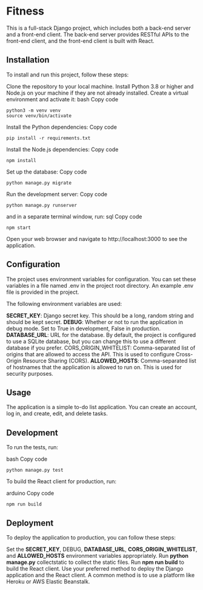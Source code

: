 # Fitness
This is a full-stack Django project, which includes both a back-end server and a front-end client. The back-end server provides RESTful APIs to the front-end client, and the front-end client is built with React.

## Installation
To install and run this project, follow these steps:

Clone the repository to your local machine.
Install Python 3.8 or higher and Node.js on your machine if they are not already installed.
Create a virtual environment and activate it:
bash
Copy code
```
python3 -m venv venv
source venv/bin/activate
```
Install the Python dependencies:
Copy code
```
pip install -r requirements.txt
```
Install the Node.js dependencies:
Copy code
```
npm install
```
Set up the database:
Copy code
```
python manage.py migrate
```
Run the development server:
Copy code
```
python manage.py runserver
```
and in a separate terminal window, run:
sql
Copy code
```
npm start
```
Open your web browser and navigate to http://localhost:3000 to see the application.
## Configuration
The project uses environment variables for configuration. You can set these variables in a file named .env in the project root directory. An example .env file is provided in the project.

The following environment variables are used:

**SECRET_KEY**: Django secret key. This should be a long, random string and should be kept secret.
**DEBUG**: Whether or not to run the application in debug mode. Set to True in development, False in production.
**DATABASE_URL**: URL for the database. By default, the project is configured to use a SQLite database, but you can change this to use a different database if you prefer.
CORS_ORIGIN_WHITELIST: Comma-separated list of origins that are allowed to access the API. This is used to configure Cross-Origin Resource Sharing (CORS).
**ALLOWED_HOSTS**: Comma-separated list of hostnames that the application is allowed to run on. This is used for security purposes.
## Usage
The application is a simple to-do list application. You can create an account, log in, and create, edit, and delete tasks.

## Development
To run the tests, run:

bash
Copy code
```
python manage.py test
```
To build the React client for production, run:

arduino
Copy code
```
npm run build
```
## Deployment
To deploy the application to production, you can follow these steps:

Set the **SECRET_KEY**, DEBUG, **DATABASE_URL**, **CORS_ORIGIN_WHITELIST**, and **ALLOWED_HOSTS** environment variables appropriately.
Run **python manage.py** collectstatic to collect the static files.
Run **npm run build** to build the React client.
Use your preferred method to deploy the Django application and the React client. A common method is to use a platform like Heroku or AWS Elastic Beanstalk.
